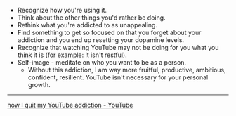 - Recognize how you're using it.
- Think about the other things you'd rather be doing.
- Rethink what you're addicted to as unappealing.
- Find something to get so focused on that you forget about your addiction and you end up resetting your dopamine levels.
- Recognize that watching YouTube may not be doing for you what you think it is (for example: it isn't restful).
- Self-image - meditate on who you want to be as a person.
	- Without this addiction, I am way more fruitful, productive, ambitious, confident, resilient. YouTube isn't necessary for your personal growth.


---
[how I quit my YouTube addiction - YouTube](https://www.youtube.com/watch?v=Yak_u2lIRz0&t=163s)